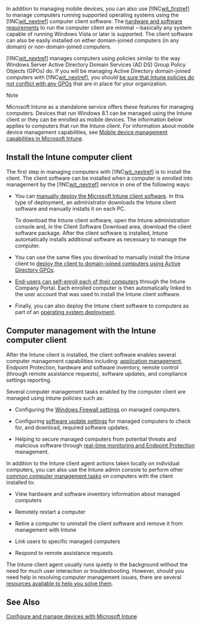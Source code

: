In addition to managing mobile devices, you can also use [!INC[wit_firstref](../Token/wit_firstref_md.md)] to manage computers running supported operating systems using the [!INC[wit_nextref](../Token/wit_nextref_md.md)] computer client software. The [hardware and software requirements](https://technet.microsoft.com/library/dn646975.aspx)    to run the computer client are  minimal --basically any system capable of running Windows Vista or later is supported.  The client software can also be easily installed on either domain-joined computers (in any domain) or non-domain-joined computers.

[!INC[wit_nextref](../Token/wit_nextref_md.md)] manages computers using policies similar to the way Windows Server Active Directory Domain Services (AD DS) Group Policy Objects (GPOs) do. If you will be managing Active Directory domain-joined computers with [!INC[wit_nextref](../Token/wit_nextref_md.md)], you should [be sure that Intune policies do not conflict with any GPOs](https://technet.microsoft.com/library/dn646986.aspx) that are in place for your organization.

> [!NOTE]
> Microsoft Intune as a standalone service offers these features for managing computers. Devices that run Windows 8.1 can be managed using the Intune client or they can be enrolled as mobile devices. The information below applies to computers that run the Intune client. For information about mobile device management capabilities, see [Mobile device management capabilities in Microsoft Intune](https://technet.microsoft.com/library/dn600287%28TechNet.10%29.aspx).

## Install the Intune computer client
The first step in managing computers with [!INC[wit_nextref](../Token/wit_nextref_md.md)] is to install the client. The client software can be installed when a computer is enrolled into management by the [!INC[wit_nextref](../Token/wit_nextref_md.md)] service in one of the following ways:

- You can [manually deploy the Microsoft Intune client software](https://technet.microsoft.com/library/dn646969.aspx#BKMK_Manual). In this type of deployment, an administrator downloads the  Intune client software and manually installs it on each PC.

   To download the  Intune client software, open the  Intune administration console and, in the Client Software Download area, download the client software package. After the client software is installed,  Intune automatically installs additional software as necessary to manage the computer.

- You can use the same files you download to manually install the  Intune client to [deploy the client to domain-joined computers using Active Directory GPOs](https://technet.microsoft.com/library/dn646969.aspx).

- [End-users can self-enroll each of their computers](https://technet.microsoft.com/library/dn646969.aspx) through the  Intune Company Portal. Each enrolled computer is then automatically linked to the user account that was used to install the  Intune client software.

- Finally, you can also deploy the  Intune client software to computers as part of an [operating system deployment](https://technet.microsoft.com/library/dn646969.aspx).

## Computer management with the Intune computer client
After the Intune client is installed, the client software enables several computer management capabilities including: [application management](https://technet.microsoft.com/library/dn646961.aspx), Endpoint Protection, hardware and software inventory, remote control (through remote assistance requests), software updates, and compliance settings reporting.

Several computer management tasks enabled by the computer client are managed using Intune policies such as:

- Configuring the [Windows Firewall settings](https://technet.microsoft.com/library/mt346040.aspx) on managed computers.

- Configuring [software update settings](https://technet.microsoft.com/library/dn646968.aspx) for managed computers to check for, and download, required software updates.

- Helping to secure managed computers from potential threats and malicious software through [real-time monitoring and Endpoint Protection](https://technet.microsoft.com/library/dn646970.aspx) management.

In addition to the Intune client agent actions taken locally on individual computers, you can also use the Intune admin console to perform other [common computer management tasks](https://technet.microsoft.com/library/dn646989.aspx) on computers with the client installed to:

- View hardware and software inventory information about managed computers

- Remotely restart a computer

- Retire a computer to uninstall the client software and remove it from management with Intune

- Link users to specific managed computers

- Respond to remote assistance requests

The Intune client agent usually runs quietly in the background without the need for much user interaction or troubleshooting. However, should you need help in resolving computer management issues, there are several [resources available to help you solve them](https://technet.microsoft.com/library/dn646987.aspx).

## See Also
[Configure and manage devices with Microsoft Intune](../Topic/Configure_and_manage_devices_with_Microsoft_Intune.md)


